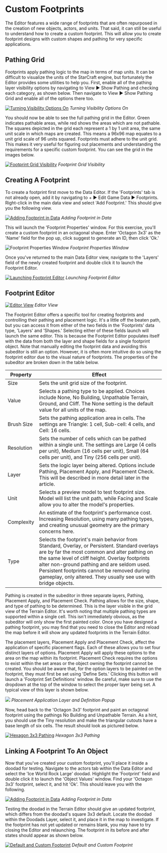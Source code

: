 # Custom Footprints

The Editor features a wide range of footprints that are often repurposed in the creation of new objects, actors, and units. That said, it can still be useful to understand how to create a custom footprint. This will allow you to create footprint designs with custom shapes and pathing for very specific applications.

## Pathing Grid

Footprints apply pathing logic to the map in terms of map units. It can be difficult to visualize the units of the StarCraft engine, but fortunately the Editor provides some utilities to help you. First, enable all of the pathing layer visibility options by navigating to View ▶︎ Show Pathing and checking each category, as shown below. Then navigate to View ▶︎ Show Pathing Grid and enable all of the options there too.

[![Turning Visibility Options On](./resources/074_Custom_Footprints1.png)](./resources/074_Custom_Footprints1.png)
*Turning Visibility Options On*

You should now be able to see the full pathing grid in the Editor. Green indicates pathable areas, while red shows the areas which are not pathable. The squares depicted in the grid each represent a 1 by 1 unit area, the same unit scale in which maps are created. This means a 96x96 map equates to a unit grid scale of 96 units squared. Footprints must adhere to the unit grid. This makes it very useful for figuring out placements and understanding the requirements for a specific custom footprint. You can see the grid in the images below.

[![Footprint Grid Visibility](./resources/074_Custom_Footprints2.png)](./resources/074_Custom_Footprints2.png)
*Footprint Grid Visibility*

## Creating A Footprint

To create a footprint first move to the Data Editor. If the 'Footprints' tab is not already open, add it by navigating to + ▶︎ Edit Game Data ▶︎ Footprints. Right-click in the main data view and select 'Add Footprint.' This should give you the following view.

[![Adding Footprint in Data](./resources/074_Custom_Footprints3.png)](./resources/074_Custom_Footprints3.png)
*Adding Footprint in Data*

This will launch the 'Footprint Properties' window. For this exercise, you'll create a custom footprint in an octagonal shape. Enter 'Octagon 3x3' as the 'Name' field for the pop up, click suggest to generate an ID, then click 'Ok.'

![Footprint Properties Window](./resources/074_Custom_Footprints4.png)
*Footprint Properties Window*

Once you've returned to the main Data Editor view, navigate to the 'Layers' field of the newly created footprint and double click it to launch the Footprint Editor.

[![Launching Footprint Editor](./resources/074_Custom_Footprints5.png)](./resources/074_Custom_Footprints5.png)
*Launching Footprint Editor*

## Footprint Editor

[![Editor View](./resources/074_Custom_Footprints6.png)](./resources/074_Custom_Footprints6.png)
*Editor View*

The Footprint Editor offers a specific tool for creating footprints and controlling their pathing and placement logic. It's a little off the beaten path, but you can access it from either of the two fields in the 'Footprints' data type, 'Layers' and 'Shapes.' Selecting either of these fields launch will launch the same editor. This is because the Footprint Editor populates itself with the data from both the layer and shape fields for a single footprint object. Note that manually editing the footprint data and avoiding this subeditor is still an option. However, it is often more intuitive do so using the footprint editor due to the visual nature of footprints. The properties of the subeditor are broken down in the table below.

| Property   | Effect                                                                                                                                                                                                                                                                                                                                                           |
| ---------- | ---------------------------------------------------------------------------------------------------------------------------------------------------------------------------------------------------------------------------------------------------------------------------------------------------------------------------------------------------------------- |
| Size       | Sets the unit grid size of the footprint.                                                                                                                                                                                                                                                                                                                        |
| Value      | Selects a pathing type to be applied. Choices include None, No Building, Unpathable Terrain, Ground, and Cliff. The None setting is the default value for all units of the map.                                                                                                                                                                                  |
| Brush Size | Sets the pathing application area in cells. The settings are Triangle: 1 cell, Sub-cell: 4 cells, and Cell: 16 cells.                                                                                                                                                                                                                                            |
| Resolution | Sets the number of cells which can be pathed within a single unit. The settings are Large (4 cells per unit), Medium (16 cells per unit), Small (64 cells per unit), and Tiny (256 cells per unit).                                                                                                                                                              |
| Layer      | Sets the logic layer being altered. Options include Pathing, Placement Apply, and Placement Check. This will be described in more detail later in the article.                                                                                                                                                                                                   |
| Unit       | Selects a preview model to test footprint size. Model will list the unit path, while Facing and Scale allow you to alter the model's properties.                                                                                                                                                                                                                 |
| Complexity | An estimate of the footprint's performance cost. Increasing Resolution, using many pathing types, and creating unusual geometry are the primary concerns here.                                                                                                                                                                                                   |
| Type       | Selects the footprint's main behavior from Standard, Overlay, or Persistent. Standard overlays are by far the most common and alter pathing on the same level of cliff height. Overlay footprints alter non-ground pathing and are seldom used. Persistent footprints cannot be removed during gameplay, only altered. They usually see use with bridge objects. |

Pathing is created in the subeditor in three separate layers, Pathing, Placement Apply, and Placement Check. Pathing allows for the size, shape, and type of pathing to be determined. This is the layer visible in the grid view of the Terrain Editor. It's worth noting that multiple pathing types are supported within a single cell. This isn't immediately obvious, as the subeditor will only show the first painted color. Once you have designed a pathing footprint, you may find that you need to close the Editor and reload the map before it will show any updated footprints in the Terrain Editor.

The placement layers, Placement Apply and Placement Check, affect the application of specific placement flags. Each of these allows you to set four distinct layers of options. Placement Apply will apply these options to the area on the map within its footprint. Placement Check requires the options to exist within the set areas or the object owning the footprint cannot be created. You should be aware that, for the option layers to be painted on the footprint, they must first be set using 'Define Sets.' Clicking this button will launch a 'Footprint Set Definitions' window. Be careful, make sure to use the dropdown at the top of the window to select the proper layer being set. A typical view of this layer is shown below.

![](./resources/074_Custom_Footprints7.png)
*Placement Application Layer and Definition Popup*

Now, head back to the 'Octagon 3x3' footprint and paint an octagonal footprint using the pathings No Building and Unpathable Terrain. As a hint, you should use the Tiny resolution and make the triangular cutouts have a base length of six cells. The result should look as pictured below.

[![Hexagon 3x3 Pathing](./resources/074_Custom_Footprints8.png)](./resources/074_Custom_Footprints8.png)
*Hexagon 3x3 Pathing*

## Linking A Footprint To An Object

Now that you've created your custom footprint, you'll place it inside a doodad for testing. Navigate to the actors tab within the Data Editor and select the 'Ice World Rock Large' doodad. Highlight the 'Footprint' field and double click it to launch the 'Object Values' window. Find your 'Octagon 3x3' footprint, select it, and hit 'Ok'. This should leave you with the following.

[![Adding Footprint in Data](./resources/074_Custom_Footprints9.png)](./resources/074_Custom_Footprints9.png)
*Adding Footprint in Data*

Testing the doodad in the Terrain Editor should give an updated footprint, which differs from the doodad's square 3x3 default. Locate the doodad within the Doodads Layer, select it, and place it in the map to investigate. If the footprint has not yet updated or remains blank, you may have to try closing the Editor and relaunching. The footprint in its before and after states should appear as shown below.

[![Default and Custom Footprint](./resources/074_Custom_Footprints10.png)](./resources/074_Custom_Footprints10.png)
*Default and Custom Footprint*
